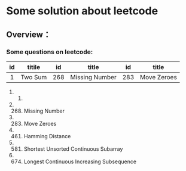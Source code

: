 # Some solution about leetcode

## Overview：
### Some questions on leetcode:

  | id             | titile          | id             | title          | id             | title          |
  | :-------------:| :-------------: | :-------------:| :-------------:| :-------------:| :-------------:|
  | 1               | Two Sum        | 268             | Missing Number          | 283             |  Move Zeroes          |

1. 1.
2. 268. Missing Number
3. 283. Move Zeroes
4. 461. Hamming Distance
5. 581. Shortest Unsorted Continuous Subarray
6. 674. Longest Continuous Increasing Subsequence

